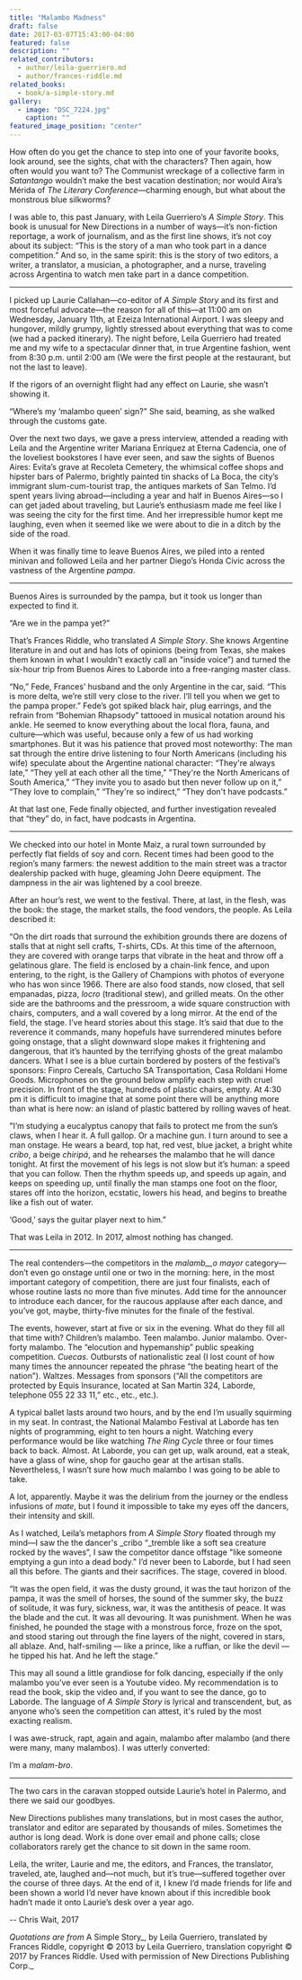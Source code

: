 ```yaml
---
title: "Malambo Madness"
draft: false
date: 2017-03-07T15:43:00-04:00
featured: false
description: ""
related_contributors:
  - author/leila-guerriero.md
  - author/frances-riddle.md
related_books:
  - book/a-simple-story.md
gallery:
  - image: "DSC_7224.jpg"
    caption: ""
featured_image_position: "center"
---
```


How often do you get the chance to step into one of your favorite books, look around, see the sights, chat with the characters? Then again, how often would you want to? The Communist wreckage of a collective farm in _Satantango_ wouldn’t make the best vacation destination; nor would Aira’s Mérida of _The Literary Conference_—charming enough, but what about the monstrous blue silkworms?

<a name="OLE_LINK4"></a>

I was able to, this past January, with Leila Guerriero’s _A Simple Story_. This book is unusual for New Directions in a number of ways—it’s non-fiction reportage, a work of journalism, and as the first line shows, it’s not coy about its subject: “This is the story of a man who took part in a dance competition.” And so, in the same spirit: this is the story of two editors, a writer, a translator, a musician, a photographer, and a nurse, traveling across Argentina to watch men take part in a dance competition.

***

I picked up Laurie Callahan—co-editor of _A Simple Story_ and its first and most forceful advocate—the reason for all of this—at 11:00 am on Wednesday, January 11th, at Ezeiza International Airport. I was sleepy and hungover, mildly grumpy, lightly stressed about everything that was to come (we had a packed itinerary). The night before, Leila Guerriero had treated me and my wife to a spectacular dinner that, in true Argentine fashion, went from 8:30 p.m. until 2:00 am (We were the first people at the restaurant, but not the last to leave).

If the rigors of an overnight flight had any effect on Laurie, she wasn’t showing it.

“Where’s my ‘malambo queen’ sign?” She said, beaming, as she walked through the customs gate.

Over the next two days, we gave a press interview, attended a reading with Leila and the Argentine writer Mariana Enríquez at Eterna Cadencia, one of the loveliest bookstores I have ever seen, and saw the sights of Buenos Aires: Evita’s grave at Recoleta Cemetery, the whimsical coffee shops and hipster bars of Palermo, brightly painted tin shacks of La Boca, the city’s immigrant slum-cum-tourist trap, the antiques markets of San Telmo. I’d spent years living abroad—including a year and half in Buenos Aires—so I can get jaded about traveling, but Laurie’s enthusiasm made me feel like I was seeing the city for the first time. And her irrepressible humor kept me laughing, even when it seemed like we were about to die in a ditch by the side of the road.

When it was finally time to leave Buenos Aires, we piled into a rented minivan and followed Leila and her partner Diego’s Honda Civic across the vastness of the Argentine _pampa_.

***

Buenos Aires is surrounded by the pampa, but it took us longer than expected to find it.

“Are we in the pampa yet?”

That’s Frances Riddle, who translated _A Simple Story_. She knows Argentine literature in and out and has lots of opinions (being from Texas, she makes them known in what I wouldn't exactly call an "inside voice”) and turned the six-hour trip from Buenos Aires to Laborde into a free-ranging master class.

“No,” Fede, Frances’ husband and the only Argentine in the car, said. “This is more delta, we’re still very close to the river. I’ll tell you when we get to the pampa proper.” Fede’s got spiked black hair, plug earrings, and the refrain from “Bohemian Rhapsody” tattooed in musical notation around his ankle. He seemed to know everything about the local flora, fauna, and culture—which was useful, because only a few of us had working smartphones. But it was his patience that proved most noteworthy: The man sat through the entire drive listening to four North Americans (including his wife) speculate about the Argentine national character: “They're always late,” “They yell at each other all the time,” "They're the North Americans of South America,” “They invite you to asado but then never follow up on it,” “They love to complain,” “They're so indirect,” “They don't have podcasts.”

At that last one, Fede finally objected, and further investigation revealed that “they” do, in fact, have podcasts in Argentina.

***

We checked into our hotel in Monte Maiz, a rural town surrounded by perfectly flat fields of soy and corn. Recent times had been good to the region’s many farmers: the newest addition to the main street was a tractor dealership packed with huge, gleaming John Deere equipment. The dampness in the air was lightened by a cool breeze.

After an hour’s rest, we went to the festival. There, at last, in the flesh, was the book: the stage, the market stalls, the food vendors, the people. As Leila described it:

“On the dirt roads that surround the exhibition grounds there are dozens of stalls that at night sell crafts, T-shirts, CDs. At this time of the afternoon, they are covered with orange tarps that vibrate in the heat and throw off a gelatinous glare. The field is enclosed by a chain-link fence, and upon entering, to the right, is the Gallery of Champions with photos of everyone who has won since 1966. There are also food stands, now closed, that sell empanadas, pizza, _locro_ (traditional stew), and grilled meats. On the other side are the bathrooms and the pressroom, a wide square construction with chairs, computers, and a wall covered by a long mirror. At the end of the field, the stage. I’ve heard stories about this stage. It’s said that due to the reverence it commands, many hopefuls have surrendered minutes before going onstage, that a slight downward slope makes it frightening and dangerous, that it’s haunted by the terrifying ghosts of the great malambo dancers. What I see is a blue curtain bordered by posters of the festival’s sponsors: Finpro Cereals, Cartucho SA Transportation, Casa Roldani Home Goods. Microphones on the ground below amplify each step with cruel precision. In front of the stage, hundreds of plastic chairs, empty. At 4:30 pm it is difficult to imagine that at some point there will be anything more than what is here now: an island of plastic battered by rolling waves of heat.

"I’m studying a eucalyptus canopy that fails to protect me from the sun’s claws, when I hear it. A full gallop. Or a machine gun. I turn around to see a man onstage. He wears a beard, top hat, red vest, blue jacket, a bright white _cribo_, a beige _chiripá_, and he rehearses the malambo that he will dance tonight. At first the movement of his legs is not slow but it’s human: a speed that you can follow. Then the rhythm speeds up, and speeds up again, and keeps on speeding up, until finally the man stamps one foot on the floor, stares off into the horizon, ecstatic, lowers his head, and begins to breathe like a fish out of water.

‘Good,’ says the guitar player next to him.”

That was Leila in 2012. In 2017, almost nothing has changed.

***

The real contenders—the competitors in the _malamb__o mayor_ category—don’t even go onstage until one or two in the morning: here, in the most important category of competition, there are just four finalists, each of whose routine lasts no more than five minutes. Add time for the announcer to introduce each dancer, for the raucous applause after each dance, and you’ve got, maybe, thirty-five minutes for the finale of the festival.

The events, however, start at five or six in the evening. What do they fill all that time with? Children’s malambo. Teen malambo. Junior malambo. Over-forty malambo. The “elocution and hypemanship” public speaking competition. _Cuecas_. Outbursts of nationalistic zeal (I lost count of how many times the announcer repeated the phrase “the beating heart of the nation”). Waltzes. Messages from sponsors (“All the competitors are protected by Equis Insurance, located at San Martin 324, Laborde, telephone 055 22 33 11,” etc., etc., etc.).

A typical ballet lasts around two hours, and by the end I’m usually squirming in my seat. In contrast, the National Malambo Festival at Laborde has ten nights of programming, eight to ten hours a night. Watching every performance would be like watching _The Ring Cycle_ three or four times back to back. Almost. At Laborde, you can get up, walk around, eat a steak, have a glass of wine, shop for gaucho gear at the artisan stalls. Nevertheless, I wasn’t sure how much malambo I was going to be able to take.

A lot, apparently. Maybe it was the delirium from the journey or the endless infusions of _mate_, but I found it impossible to take my eyes off the dancers, their intensity and skill.

As I watched, Leila’s metaphors from _A Simple Story_ floated through my mind—I saw the the dancer's _cribo “_tremble like a soft sea creature rocked by the waves”, I saw the competitor dance offstage "like someone emptying a gun into a dead body." I’d never been to Laborde, but I had seen all this before. The giants and their sacrifices. The stage, covered in blood.

“It was the open field, it was the dusty ground, it was the taut horizon of the pampa, it was the smell of horses, the sound of the summer sky, the buzz of solitude, it was fury, sickness, war, it was the antithesis of peace. It was the blade and the cut. It was all devouring. It was punishment. When he was finished, he pounded the stage with a monstrous force, froze on the spot, and stood staring out through the fine layers of the night, covered in stars, all ablaze. And, half-smiling — like a prince, like a ruffian, or like the devil — he tipped his hat. And he left the stage.”

This may all sound a little grandiose for folk dancing, especially if the only malambo you’ve ever seen is a Youtube video. My recommendation is to read the book, skip the video and, if you want to see the dance, go to Laborde. The language of _A Simple Story_ is lyrical and transcendent, but, as anyone who’s seen the competition can attest, it's ruled by the most exacting realism.

I was awe-struck, rapt, again and again, malambo after malambo (and there were many, many malambos). I was utterly converted:

I’m a _malam-bro_.

***

The two cars in the caravan stopped outside Laurie’s hotel in Palermo, and there we said our goodbyes.

New Directions publishes many translations, but in most cases the author, translator and editor are separated by thousands of miles. Sometimes the author is long dead. Work is done over email and phone calls; close collaborators rarely get the chance to sit down in the same room.

Leila, the writer, Laurie and me, the editors, and Frances, the translator, traveled, ate, laughed and—not much, but it’s true—suffered together over the course of three days. At the end of it, I knew I’d made friends for life and been shown a world I’d never have known about if this incredible book hadn’t made it onto Laurie’s desk over a year ago.

-- Chris Wait, 2017

_Quotations are from_ A Simple Story_, by Leila Guerriero, translated by Frances Riddle, copyright © 2013 by Leila Guerriero, translation copyright © 2017 by Frances Riddle. Used with permission of New Directions Publishing Corp._

